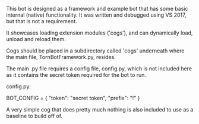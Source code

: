 This bot is designed as a framework and example bot that has some basic internal (native)
functionality. It was written and debugged using VS 2017, but that is not a requirement.

It showcases loading extension modules ('cogs'), and can dynamically load, unload and reload 
them.

Cogs should be placed in a subdirectory called 'cogs' underneath where the main file, 
TornBotFramework.py, resides.

The main .py file requires a config file, config.py, which is not included here as it contains 
the secret token required for the bot to run.

config.py:

BOT_CONFIG = {
  "token": "secret token",
  "prefix": "!"
}

A very simple cog that does pretty much nothing is also included to use as a baseline to build off of.
